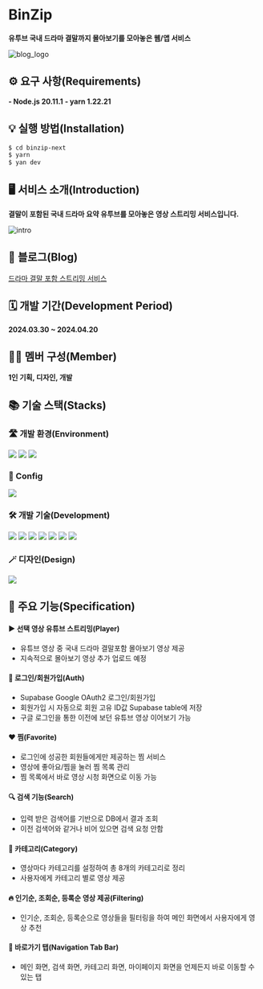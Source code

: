 # BinZip
**유투브 국내 드라마 결말까지 몰아보기를 모아놓은 웹/앱 서비스**<br/>

![blog_logo](https://github.com/Jack42chj/binzip-next/assets/86552441/81dd8587-f6f0-4f97-8c4b-95f1c4da3b8c)


## ⚙️ 요구 사항(Requirements)
**- Node.js 20.11.1**
**- yarn 1.22.21**


## 💡 실행 방법(Installation)
```bash
$ cd binzip-next
$ yarn
$ yan dev
```


## 🖥️ 서비스 소개(Introduction)
**결말이 포함된 국내 드라마 요약 유투브를 모아놓은 영상 스트리밍 서비스입니다.**

![intro](https://github.com/Jack42chj/binzip-next/assets/86552441/5913a58f-cc77-48d6-8321-819748146454)


## 📖 블로그(Blog)
[드라마 결말 포함 스트리밍 서비스](https://velog.io/@hojinch99/series/%EB%93%9C%EB%9D%BC%EB%A7%88-%EA%B2%B0%EB%A7%90-%ED%8F%AC%ED%95%A8-%EC%8A%A4%ED%8A%B8%EB%A6%AC%EB%B0%8D-%EC%84%9C%EB%B9%84%EC%8A%A4)


## 🗓️ 개발 기간(Development Period)
**2024.03.30 ~ 2024.04.20**


## 🙋‍♂️ 멤버 구성(Member)
**1인 기획, 디자인, 개발**


## 📚 기술 스택(Stacks)
### 🛣️ 개발 환경(Environment)
<div>
  <img src="https://img.shields.io/badge/VisualStudioCode-007ACC?style=for-the-badge&logo=visualstudiocode&logoColor=white">
  <img src="https://img.shields.io/badge/Github-181717?style=for-the-badge&logo=github&logoColor=white">
  <img src="https://img.shields.io/badge/Git-F05032?style=for-the-badge&logo=git&logoColor=white">
</div>

### 💫 Config
<img src="https://img.shields.io/badge/Yarn-2C8EBB?style=for-the-badge&logo=yarn&logoColor=white">


### 🛠️ 개발 기술(Development)
<div>
  <img src="https://img.shields.io/badge/Typescript-3178C6?style=for-the-badge&logo=typescript&logoColor=white">
  <img src="https://img.shields.io/badge/React-61DAFB?style=for-the-badge&logo=react&logoColor=white">
  <img src="https://img.shields.io/badge/Next.js-000000?style=for-the-badge&logo=nextdotjs&logoColor=white">
  <img src="https://img.shields.io/badge/TailwindCSS-06B6D4?style=for-the-badge&logo=tailwindcss&logoColor=white">
  <img src="https://img.shields.io/badge/ReactQuery-FF4154?style=for-the-badge&logo=reactquery&logoColor=white">
  <img src="https://img.shields.io/badge/Supabase-3FCF8E?style=for-the-badge&logo=supabase&logoColor=white">
  <img src="https://img.shields.io/badge/Zustand-696969?style=for-the-badge&logo=react&logoColor=white">
</div>


### 🪄 디자인(Design)
<img src="https://img.shields.io/badge/Figma-F24E1E?style=for-the-badge&logo=figma&logoColor=white">


## 🌟 주요 기능(Specification)
#### ▶️ 선택 영상 유튜브 스트리밍(Player)
- 유튜브 영상 중 국내 드라마 결말포함 몰아보기 영상 제공
- 지속적으로 몰아보기 영상 추가 업로드 예정

#### 🔑 로그인/회원가입(Auth)
- Supabase Google OAuth2 로그인/회원가입
- 회원가입 시 자동으로 회원 고유 ID값 Supabase table에 저장
- 구글 로그인을 통한 이전에 보던 유튜브 영상 이어보기 가능

#### ❤️ 찜(Favorite)
- 로그인에 성공한 회원들에게만 제공하는 찜 서비스
- 영상에 좋아요/찜을 눌러 찜 목록 관리
- 찜 목록에서 바로 영상 시청 화면으로 이동 가능

#### 🔍 검색 기능(Search)
- 입력 받은 검색어를 기반으로 DB에서 결과 조회
- 이전 검색어와 같거나 비어 있으면 검색 요청 안함

#### 📱 카테고리(Category)
- 영상마다 카테고리를 설정하여 총 8개의 카테고리로 정리
- 사용자에게 카테고리 별로 영상 제공

#### 🔥 인기순, 조회순, 등록순 영상 제공(Filtering)
- 인기순, 조회순, 등록순으로 영상들을 필터링을 하여 메인 화면에서 사용자에게 영상 추천

#### 🔗 바로가기 탭(Navigation Tab Bar)
- 메인 화면, 검색 화면, 카테고리 화면, 마이페이지 화면을 언제든지 바로 이동할 수 있는 탭
